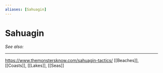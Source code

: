 ```yaml
---
aliases: [Sahuagin]
---
```

# Sahuagin
*See also:* 
___
https://www.themonstersknow.com/sahuagin-tactics/
[[Beaches]], [[Coasts]], [[Lakes]], [[Seas]]